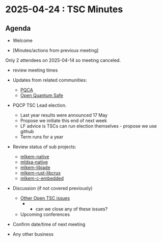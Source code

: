 # 2025-04-24 :  TSC Minutes

## Agenda

* Welcome

* [Minutes/actions from previous meeting]

Only 2 attendees on 2025-04-14 so meeting canceled.

- review meeting times

* Updates from related communities:
  * [PQCA](https://github.com/PQCA)
  * [Open Quantum Safe](https://github.com/open-quantum-safe)

* PQCP TSC Lead election.
  - Last year results were announced 17 May
  - Propose we initiate this end of next week
  - LF advice is TSCs can run election themselves - propose we use github
  - Term runs for a year

* Review status of sub projects:

  * [mlkem-native](https://github.com/pq-code-package/mlkem-native)
  * [mldsa-native](https://github.com/pq-code-package/mldsa-native)
  * [mlkem-libjade](https://github.com/pq-code-package/mlkem-libjade)
  * [mlkem-rust-libcrux](https://github.com/pq-code-package/mlkem-rust-libcrux)
  * [mlkem-c-embedded](https://github.com/pq-code-package/mlkem-c-embedded)

* Discussion (if not covered previously)

  * [Other Open TSC issues](https://github.com/orgs/pq-code-package/projects/4/views/1)
    * - can we close any of these issues?
  * Upcoming conferences

* Confirm date/time of next meeting

* Any other business
